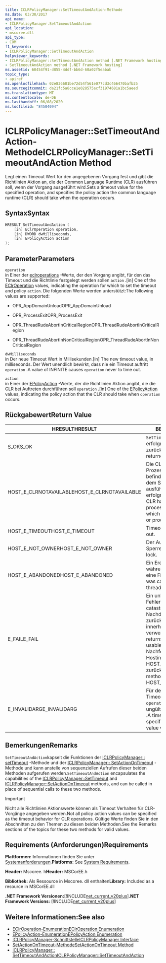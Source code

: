 ```yaml
---
title: ICLRPolicyManager::SetTimeoutAndAction-Methode
ms.date: 03/30/2017
api_name:
- ICLRPolicyManager.SetTimeoutAndAction
api_location:
- mscoree.dll
api_type:
- COM
f1_keywords:
- ICLRPolicyManager::SetTimeoutAndAction
helpviewer_keywords:
- ICLRPolicyManager::SetTimeoutAndAction method [.NET Framework hosting]
- SetTimeoutAndAction method [.NET Framework hosting]
ms.assetid: 60454f91-d855-4ddf-bb6d-60a02f5eabab
topic_type:
- apiref
ms.openlocfilehash: 02e836601be72d54f561e077cd3c466470bafb25
ms.sourcegitcommit: da21fc5a8cce1e028575acf31974681a1bc5aeed
ms.translationtype: MT
ms.contentlocale: de-DE
ms.lasthandoff: 06/08/2020
ms.locfileid: "84504094"
---
```

# <a name="iclrpolicymanagersettimeoutandaction-method"></a><span data-ttu-id="d3fac-102">ICLRPolicyManager::SetTimeoutAndAction-Methode</span><span class="sxs-lookup"><span data-stu-id="d3fac-102">ICLRPolicyManager::SetTimeoutAndAction Method</span></span>
<span data-ttu-id="d3fac-103">Legt einen Timeout Wert für den angegebenen Vorgang fest und gibt die Richtlinien Aktion an, die der Common Language Runtime (CLR) ausführen soll, wenn der Vorgang ausgeführt wird.</span><span class="sxs-lookup"><span data-stu-id="d3fac-103">Sets a timeout value for the specified operation, and specifies the policy action the common language runtime (CLR) should take when the operation occurs.</span></span>  
  
## <a name="syntax"></a><span data-ttu-id="d3fac-104">Syntax</span><span class="sxs-lookup"><span data-stu-id="d3fac-104">Syntax</span></span>  
  
```cpp  
HRESULT SetTimeoutAndAction (  
    [in] EClrOperation operation,  
    [in] DWORD dwMilliseconds,  
    [in] EPolicyAction action  
);  
```  
  
## <a name="parameters"></a><span data-ttu-id="d3fac-105">Parameter</span><span class="sxs-lookup"><span data-stu-id="d3fac-105">Parameters</span></span>  
 `operation`  
 <span data-ttu-id="d3fac-106">in Einer der [eclroperations](eclroperation-enumeration.md) -Werte, der den Vorgang angibt, für den das Timeout und die Richtlinie festgelegt werden sollen `action` .</span><span class="sxs-lookup"><span data-stu-id="d3fac-106">[in] One of the [EClrOperation](eclroperation-enumeration.md) values, indicating the operation for which to set the timeout and policy `action`.</span></span> <span data-ttu-id="d3fac-107">Die folgenden Werte werden unterstützt:</span><span class="sxs-lookup"><span data-stu-id="d3fac-107">The following values are supported:</span></span>  
  
- <span data-ttu-id="d3fac-108">OPR_AppDomainUnload</span><span class="sxs-lookup"><span data-stu-id="d3fac-108">OPR_AppDomainUnload</span></span>  
  
- <span data-ttu-id="d3fac-109">OPR_ProcessExit</span><span class="sxs-lookup"><span data-stu-id="d3fac-109">OPR_ProcessExit</span></span>  
  
- <span data-ttu-id="d3fac-110">OPR_ThreadRudeAbortInCriticalRegion</span><span class="sxs-lookup"><span data-stu-id="d3fac-110">OPR_ThreadRudeAbortInCriticalRegion</span></span>  
  
- <span data-ttu-id="d3fac-111">OPR_ThreadRudeAbortInNonCriticalRegion</span><span class="sxs-lookup"><span data-stu-id="d3fac-111">OPR_ThreadRudeAbortInNonCriticalRegion</span></span>  
  
 `dwMilliseconds`  
 <span data-ttu-id="d3fac-112">in Der neue Timeout Wert in Millisekunden.</span><span class="sxs-lookup"><span data-stu-id="d3fac-112">[in] The new timeout value, in milliseconds.</span></span> <span data-ttu-id="d3fac-113">Der Wert unendlich bewirkt, dass nie ein Timeout auftritt `operation` .</span><span class="sxs-lookup"><span data-stu-id="d3fac-113">A value of INFINITE causes `operation` never to time out.</span></span>  
  
 `action`  
 <span data-ttu-id="d3fac-114">in Einer der [EPolicyAction](epolicyaction-enumeration.md) -Werte, der die Richtlinien Aktion angibt, die die CLR bei Auftreten durchführen soll `operation` .</span><span class="sxs-lookup"><span data-stu-id="d3fac-114">[in] One of the [EPolicyAction](epolicyaction-enumeration.md) values, indicating the policy action that the CLR should take when `operation` occurs.</span></span>  
  
## <a name="return-value"></a><span data-ttu-id="d3fac-115">Rückgabewert</span><span class="sxs-lookup"><span data-stu-id="d3fac-115">Return Value</span></span>  
  
|<span data-ttu-id="d3fac-116">HRESULT</span><span class="sxs-lookup"><span data-stu-id="d3fac-116">HRESULT</span></span>|<span data-ttu-id="d3fac-117">BESCHREIBUNG</span><span class="sxs-lookup"><span data-stu-id="d3fac-117">Description</span></span>|  
|-------------|-----------------|  
|<span data-ttu-id="d3fac-118">S_OK</span><span class="sxs-lookup"><span data-stu-id="d3fac-118">S_OK</span></span>|<span data-ttu-id="d3fac-119">`SetTimeoutAndAction`wurde erfolgreich zurückgegeben.</span><span class="sxs-lookup"><span data-stu-id="d3fac-119">`SetTimeoutAndAction` returned successfully.</span></span>|  
|<span data-ttu-id="d3fac-120">HOST_E_CLRNOTAVAILABLE</span><span class="sxs-lookup"><span data-stu-id="d3fac-120">HOST_E_CLRNOTAVAILABLE</span></span>|<span data-ttu-id="d3fac-121">Die CLR wurde nicht in einen Prozess geladen, oder die CLR befindet sich in einem Zustand, in dem Sie verwalteten Code nicht ausführen oder den-Befehl nicht erfolgreich verarbeiten kann.</span><span class="sxs-lookup"><span data-stu-id="d3fac-121">The CLR has not been loaded into a process, or the CLR is in a state in which it cannot run managed code or process the call successfully.</span></span>|  
|<span data-ttu-id="d3fac-122">HOST_E_TIMEOUT</span><span class="sxs-lookup"><span data-stu-id="d3fac-122">HOST_E_TIMEOUT</span></span>|<span data-ttu-id="d3fac-123">Timeout des Aufrufes.</span><span class="sxs-lookup"><span data-stu-id="d3fac-123">The call timed out.</span></span>|  
|<span data-ttu-id="d3fac-124">HOST_E_NOT_OWNER</span><span class="sxs-lookup"><span data-stu-id="d3fac-124">HOST_E_NOT_OWNER</span></span>|<span data-ttu-id="d3fac-125">Der Aufrufer ist nicht Besitzer der Sperre.</span><span class="sxs-lookup"><span data-stu-id="d3fac-125">The caller does not own the lock.</span></span>|  
|<span data-ttu-id="d3fac-126">HOST_E_ABANDONED</span><span class="sxs-lookup"><span data-stu-id="d3fac-126">HOST_E_ABANDONED</span></span>|<span data-ttu-id="d3fac-127">Ein Ereignis wurde abgebrochen, während ein blockierter Thread oder eine Fiber darauf wartete.</span><span class="sxs-lookup"><span data-stu-id="d3fac-127">An event was canceled while a blocked thread or fiber was waiting on it.</span></span>|  
|<span data-ttu-id="d3fac-128">E_FAIL</span><span class="sxs-lookup"><span data-stu-id="d3fac-128">E_FAIL</span></span>|<span data-ttu-id="d3fac-129">Ein unbekannter schwerwiegender Fehler ist aufgetreten.</span><span class="sxs-lookup"><span data-stu-id="d3fac-129">An unknown catastrophic failure occurred.</span></span> <span data-ttu-id="d3fac-130">Nachdem eine Methode E_FAIL zurückgegeben hat, kann die CLR innerhalb des Prozesses nicht mehr verwendet werden.</span><span class="sxs-lookup"><span data-stu-id="d3fac-130">After a method returns E_FAIL, the CLR is no longer usable within the process.</span></span> <span data-ttu-id="d3fac-131">Nachfolgende Aufrufe von Hostingmethoden geben HOST_E_CLRNOTAVAILABLE zurück.</span><span class="sxs-lookup"><span data-stu-id="d3fac-131">Subsequent calls to hosting methods return HOST_E_CLRNOTAVAILABLE.</span></span>|  
|<span data-ttu-id="d3fac-132">E_INVALIDARG</span><span class="sxs-lookup"><span data-stu-id="d3fac-132">E_INVALIDARG</span></span>|<span data-ttu-id="d3fac-133">Für den angegebenen kann kein Timeout festgelegt werden `operation` , oder für wurde ein ungültiger Wert angegeben `action` .</span><span class="sxs-lookup"><span data-stu-id="d3fac-133">A timeout cannot be set for the specified `operation`, or an invalid value was supplied for `action`.</span></span>|  
  
## <a name="remarks"></a><span data-ttu-id="d3fac-134">Bemerkungen</span><span class="sxs-lookup"><span data-stu-id="d3fac-134">Remarks</span></span>  
 <span data-ttu-id="d3fac-135">`SetTimeoutAndAction`kapselt die Funktionen der [ICLRPolicyManager:: setTimeout](iclrpolicymanager-settimeout-method.md) -Methode und der [ICLRPolicyManager:: SetActionOnTimeout](iclrpolicymanager-setactionontimeout-method.md) -Methode und kann anstelle von sequenziellen Aufrufen dieser beiden Methoden aufgerufen werden.</span><span class="sxs-lookup"><span data-stu-id="d3fac-135">`SetTimeoutAndAction` encapsulates the capabilities of the [ICLRPolicyManager::SetTimeout](iclrpolicymanager-settimeout-method.md) and [ICLRPolicyManager::SetActionOnTimeout](iclrpolicymanager-setactionontimeout-method.md) methods, and can be called in place of sequential calls to these two methods.</span></span>  
  
> [!IMPORTANT]
> <span data-ttu-id="d3fac-136">Nicht alle Richtlinien Aktionswerte können als Timeout Verhalten für CLR-Vorgänge angegeben werden.</span><span class="sxs-lookup"><span data-stu-id="d3fac-136">Not all policy action values can be specified as the timeout behavior for CLR operations.</span></span> <span data-ttu-id="d3fac-137">Gültige Werte finden Sie in den Abschnitten zu den Themen zu diesen beiden Methoden.</span><span class="sxs-lookup"><span data-stu-id="d3fac-137">See the Remarks sections of the topics for these two methods for valid values.</span></span>  
  
## <a name="requirements"></a><span data-ttu-id="d3fac-138">Requirements (Anforderungen)</span><span class="sxs-lookup"><span data-stu-id="d3fac-138">Requirements</span></span>  
 <span data-ttu-id="d3fac-139">**Plattformen:** Informationen finden Sie unter [Systemanforderungen](../../get-started/system-requirements.md).</span><span class="sxs-lookup"><span data-stu-id="d3fac-139">**Platforms:** See [System Requirements](../../get-started/system-requirements.md).</span></span>  
  
 <span data-ttu-id="d3fac-140">**Header:** Mscoree. h</span><span class="sxs-lookup"><span data-stu-id="d3fac-140">**Header:** MSCorEE.h</span></span>  
  
 <span data-ttu-id="d3fac-141">**Bibliothek:** Als Ressource in Mscoree. dll enthalten</span><span class="sxs-lookup"><span data-stu-id="d3fac-141">**Library:** Included as a resource in MSCorEE.dll</span></span>  
  
 <span data-ttu-id="d3fac-142">**.NET Framework Versionen:**[!INCLUDE[net_current_v20plus](../../../../includes/net-current-v20plus-md.md)]</span><span class="sxs-lookup"><span data-stu-id="d3fac-142">**.NET Framework Versions:** [!INCLUDE[net_current_v20plus](../../../../includes/net-current-v20plus-md.md)]</span></span>  
  
## <a name="see-also"></a><span data-ttu-id="d3fac-143">Weitere Informationen:</span><span class="sxs-lookup"><span data-stu-id="d3fac-143">See also</span></span>

- [<span data-ttu-id="d3fac-144">EClrOperation-Enumeration</span><span class="sxs-lookup"><span data-stu-id="d3fac-144">EClrOperation Enumeration</span></span>](eclroperation-enumeration.md)
- [<span data-ttu-id="d3fac-145">EPolicyAction-Enumeration</span><span class="sxs-lookup"><span data-stu-id="d3fac-145">EPolicyAction Enumeration</span></span>](epolicyaction-enumeration.md)
- [<span data-ttu-id="d3fac-146">ICLRPolicyManager-Schnittstelle</span><span class="sxs-lookup"><span data-stu-id="d3fac-146">ICLRPolicyManager Interface</span></span>](iclrpolicymanager-interface.md)
- [<span data-ttu-id="d3fac-147">SetActionOnTimeout-Methode</span><span class="sxs-lookup"><span data-stu-id="d3fac-147">SetActionOnTimeout Method</span></span>](iclrpolicymanager-setactionontimeout-method.md)
- [<span data-ttu-id="d3fac-148">ICLRPolicyManager:: SetTimeoutAndAction</span><span class="sxs-lookup"><span data-stu-id="d3fac-148">ICLRPolicyManager::SetTimeoutAndAction</span></span>](iclrpolicymanager-settimeoutandaction-method.md)
